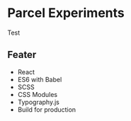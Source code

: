 # Parcel Experiments

Test

## Feater

- React
- ES6 with Babel
- SCSS
- CSS Modules
- Typography.js
- Build for production